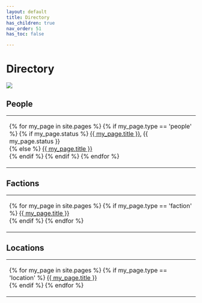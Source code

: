 ```yaml
---
layout: default
title: Directory
has_children: true
nav_order: 51
has_toc: false

---
```


# Directory

![](https://img2.storyblok.com/0x0/filters:quality(99):format(webp)/f/72501/5031x3579/fdaa067ccc/wp-36-desktop-5031x3579.jpg)

## People

<table style="width:100%">
  <tr>
    <td align="left">
    <p>
    {% for my_page in site.pages %}
        {% if my_page.type == 'people' %}
            {% if my_page.status %}
                <a href="{{ site.url }}{{ my_page.url }}">{{ my_page.title }}</a>, {{ my_page.status }}<br>
            {% else %}
                <a href="{{ site.url }}{{ my_page.url }}">{{ my_page.title }}</a><br>
            {% endif %}
        {% endif %}
    {% endfor %}
    </p>
    </td>
  </tr>
</table>

## Factions

<table style="width:100%">
  <tr>
    <td align="left">
    <p>
    {% for my_page in site.pages %}
        {% if my_page.type == 'faction' %}
            <a href="{{ site.url }}{{ my_page.url }}">{{ my_page.title }}</a><br>
        {% endif %}
    {% endfor %}
    </p>
    </td>
  </tr>
</table>

## Locations

<table style="width:100%">
  <tr>
    <td align="left">
    <p>
    {% for my_page in site.pages %}
        {% if my_page.type == 'location' %}
            <a href="{{ site.url }}{{ my_page.url }}">{{ my_page.title }}</a><br>
        {% endif %}
    {% endfor %}
    </p>
    </td>
  </tr>
</table>
